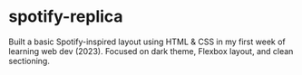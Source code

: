 # spotify-replica
Built a basic Spotify-inspired layout using HTML &amp; CSS in my first week of learning web dev (2023). Focused on dark theme, Flexbox layout, and clean sectioning.

